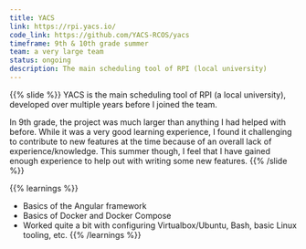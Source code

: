 ```yaml
---
title: YACS
link: https://rpi.yacs.io/
code_link: https://github.com/YACS-RCOS/yacs
timeframe: 9th & 10th grade summer
team: a very large team
status: ongoing
description: The main scheduling tool of RPI (local university)
---
```


{{% slide %}}
YACS is the main scheduling tool of RPI (a local university), developed over multiple years before I joined the team.

In 9th grade, the project was much larger than anything I had helped with before. While it was a very good learning experience, I found it challenging to contribute to new features at the time because of an overall lack of experience/knowledge. This summer though, I feel that I have gained enough experience to help out with writing some new features.
{{% /slide %}}

{{% learnings %}}
* Basics of the Angular framework
* Basics of Docker and Docker Compose
* Worked quite a bit with configuring Virtualbox/Ubuntu, Bash, basic Linux tooling, etc.
{{% /learnings %}}
